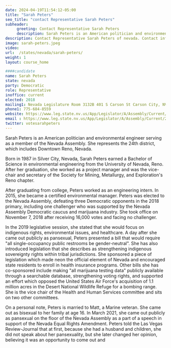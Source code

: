```yaml
---
date: 2024-04-19T11:54:12-05:00
title: "Sarah Peters"
seo_title: "contact Representative Sarah Peters"
subheader:
     greeting: Contact Representative Sarah Peters
     description: Sarah Peters is an American politician and environmental engineer serving as a member of the Nevada Assembly. She represents the 24th district, which includes Downtown Reno, Nevada.
description: Contact Representative Sarah Peters of nevada. Contact information for Sarah Peters includes email address, phone number, and mailing address.
image: sarah-peters.jpeg
video:
url:  /states/nevada/sarah-peters/
weight: 1
layout: course_home

####candidate
name: Sarah Peters
state: nevada
party: Democratic
role: Representative
inoffice: current
elected: 2018
mailing1: Nevada Legislature Room 3132B 401 S Carson St Carson City, NV 89701-4747
phone1: 775-684-8559
website: https://www.leg.state.nv.us/App/Legislator/A/Assembly/Current/24/
email : https://www.leg.state.nv.us/App/Legislator/A/Assembly/Current/24/
twitter: votesarahpeters
---
```


Sarah Peters is an American politician and environmental engineer serving as a member of the Nevada Assembly. She represents the 24th district, which includes Downtown Reno, Nevada.

Born in 1987 in Silver City, Nevada, Sarah Peters earned a Bachelor of Science in environmental engineering from the University of Nevada, Reno. After her graduation, she worked as a project manager and was the vice-chair and secretary of the Society for Mining, Metallurgy, and Exploration's Reno chapter.

After graduating from college, Peters worked as an engineering intern. In 2015, she became a certified environmental manager. Peters was elected to the Nevada Assembly, defeating three Democratic opponents in the 2018 primary, including one challenger who was supported by the Nevada Assembly Democratic caucus and marijuana industry. She took office on November 7, 2018 after receiving 16,000 votes and facing no challenger.

In the 2019 legislative session, she stated that she would focus on indigenous rights, environmental issues, and healthcare. A day after she came out publicly as pansexual, Peters presented a bill that would require "all single-occupancy public restrooms be gender-neutral". She has also introduced legislation that she describes as strengthening indigenous sovereignty rights within tribal jurisdictions. She sponsored a piece of legislation which made neon the official element of Nevada and encouraged state residents to enroll in health insurance programs. Other bills she has co-sponsored include making "all marijuana testing data" publicly available through a searchable database, strengthening voting rights, and supported an effort which opposed the United States Air Force's acquisition of 1.1 million acres in the Desert National Wildlife Refuge for a bombing range. She is the vice chair of the Health and Human Services committee and sits on two other committees.

On a personal note, Peters is married to Matt, a Marine veteran. She came out as bisexual to her family at age 16. In March 2021, she came out publicly as pansexual on the floor of the Nevada Assembly as a part of a speech in support of the Nevada Equal Rights Amendment. Peters told the Las Vegas Review-Journal that at first, because she had a husband and children, she did not speak about her pansexuality, but she later changed her opinion, believing it was an opportunity to come out and
